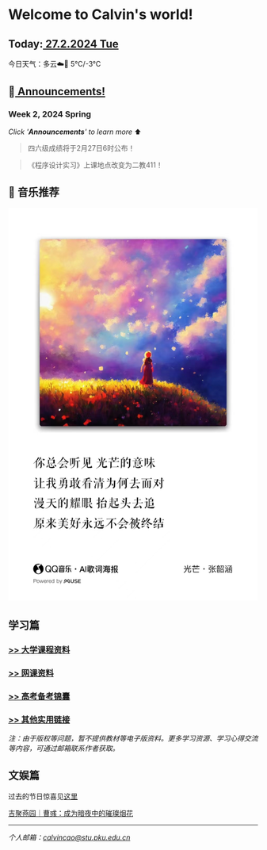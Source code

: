 # Welcome to Calvin's world!

## Today:[ 27.2.2024 Tue](/schedule/24sp-tue)
今日天气：多云☁️🧊 5°C/-3°C

## 📢[ Announcements!](/24sp/week2) 

### **Week 2**, 2024 Spring

*Click '**Announcements**' to learn more* ⬆️

> 四六级成绩将于2月27日6时公布！

> 《程序设计实习》上课地点改变为二教411！

## 🎵 音乐推荐

![happy 元宵节!](/24sp/song/guangmang.jpg)

## 学习篇

### [>> 大学课程资料](university_courses)

### [>> 网课资料](online_course)

### [>> 高考备考锦囊](gaokao)

### [>> 其他实用链接](links)

*注：由于版权等问题，暂不提供教材等电子版资料。更多学习资源、学习心得交流等内容，可通过邮箱联系作者获取。*

## 文娱篇

过去的节日惊喜见[这里](/activity)

[吉聚燕园｜曹彧：成为暗夜中的璀璨烟花](https://mp.weixin.qq.com/s/zs2K9cgmLi-b9N5gp6V9Jg)

----
*个人邮箱：calvincao@stu.pku.edu.cn*